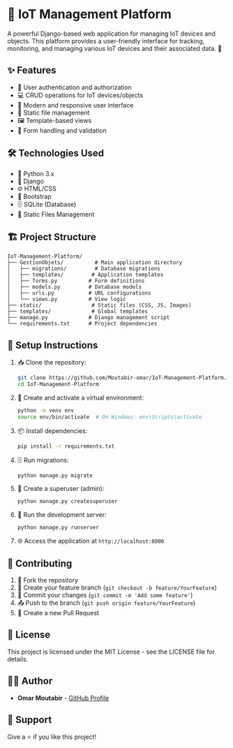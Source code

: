 # 🌟 IoT Management Platform

A powerful Django-based web application for managing IoT devices and objects. This platform provides a user-friendly interface for tracking, monitoring, and managing various IoT devices and their associated data. 🚀

## ✨ Features

- 🔐 User authentication and authorization
- 💻 CRUD operations for IoT devices/objects
- 🎨 Modern and responsive user interface
- 📁 Static file management
- 🖼️ Template-based views
- 📝 Form handling and validation

## 🛠️ Technologies Used

- 🐍 Python 3.x
- 🎯 Django
- 🌐 HTML/CSS
- 🎨 Bootstrap
- 🗄️ SQLite (Database)
- 📂 Static Files Management

## 🏗️ Project Structure

```
IoT-Management-Platform/
├── GestionObjets/          # Main application directory
│   ├── migrations/         # Database migrations
│   ├── templates/         # Application templates
│   ├── forms.py          # Form definitions
│   ├── models.py         # Database models
│   ├── urls.py           # URL configurations
│   └── views.py          # View logic
├── static/                # Static files (CSS, JS, Images)
├── templates/             # Global templates
├── manage.py             # Django management script
└── requirements.txt      # Project dependencies
```

## 🚀 Setup Instructions

1. 📥 Clone the repository:
   ```bash
   git clone https://github.com/Moutabir-omar/IoT-Management-Platform.git
   cd IoT-Management-Platform
   ```

2. 🔧 Create and activate a virtual environment:
   ```bash
   python -m venv env
   source env/bin/activate  # On Windows: env\Scripts\activate
   ```

3. 📦 Install dependencies:
   ```bash
   pip install -r requirements.txt
   ```

4. 🗄️ Run migrations:
   ```bash
   python manage.py migrate
   ```

5. 👑 Create a superuser (admin):
   ```bash
   python manage.py createsuperuser
   ```

6. 🚀 Run the development server:
   ```bash
   python manage.py runserver
   ```

7. 🌐 Access the application at `http://localhost:8000`

## 🤝 Contributing

1. 🔱 Fork the repository
2. 🌿 Create your feature branch (`git checkout -b feature/YourFeature`)
3. 💾 Commit your changes (`git commit -m 'Add some feature'`)
4. 📤 Push to the branch (`git push origin feature/YourFeature`)
5. 🎯 Create a new Pull Request

## 📄 License

This project is licensed under the MIT License - see the LICENSE file for details.

## 👨‍💻 Author

- **Omar Moutabir** - [GitHub Profile](https://github.com/Moutabir-omar)

## 🌟 Support

Give a ⭐️ if you like this project! 